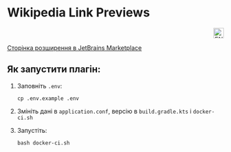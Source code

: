 # Wikipedia Link Previews

<p align="right">
  <a href="https://github.com/nazar1ua/space-wikipedia-link-preview#readme"><img src="https://twemoji.maxcdn.com/v/latest/svg/1f1ec-1f1e7.svg" height="24" width="24" alt="EN" /></a>
</p>

[Сторінка розширення в JetBrains Marketplace](https://plugins.jetbrains.com/plugin/20371-wikipedia-link-previews)

## Як запустити плагін:

1. Заповніть `.env`:
    ```shell
    cp .env.example .env
    ```

2. Змініть дані в `application.conf`, версію в `build.gradle.kts`
і `docker-ci.sh`

3. Запустіть:
    ```shell
    bash docker-ci.sh
    ```
